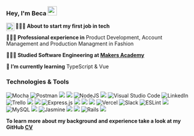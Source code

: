 ### Hey, I'm Beca <img src="https://media.giphy.com/media/hvRJCLFzcasrR4ia7z/giphy.gif" width="25px">
<a href="https://discord.gg/XTW52Kt">
  <img align="left" alt="" width="22px" src="" />
</a>

**👩🏼‍💻 About to start my first job in tech**

**👩🏼‍🎨 Professional experience in** Product Development, Account Management and Production Managment in Fashion

**👩🏼‍🎓 Studied Software Engineering at [Makers Academy](https://makers.tech/)**

**🌱 I’m currently learning** TypeScript & Vue

### Technologies & Tools
<p>
  
  <img alt="Mocha" src="https://img.shields.io/badge/-Mocha-%238D6748?style=for-the-badge&logo=Mocha&logoColor=white&style=plastic" /> 
  <img alt="Postman" src="https://img.shields.io/badge/Postman-FF6C37?style=for-the-badge&logo=postman&logoColor=red&style=plastic" /> 
  <img src="https://img.shields.io/badge/HTML-E34F26?style=for-the-badge&logo=html5&logoColor=white&style=plastic" /> 
  <img src="https://img.shields.io/badge/JavaScript-F7DF1E?style=for-the-badge&logo=javascript&logoColor=black&style=plastic" /> 
  <img alt="NodeJS" src="https://img.shields.io/badge/node.js-%2343853D.svg?style=for-the-badge&logo=node-dot-js&logoColor=white&style=plastic"/> 
  <img src="https://img.shields.io/badge/-Travis%20CI-{3EAAAF}?logo=Travis&logoColor=&style=plastic" /> 
  <img alt="Visual Studio Code" src="https://img.shields.io/badge/VisualStudioCode-0078d7.svg?style=for-the-badge&logo=visual-studio-code&logoColor=white&style=plastic"/> 
  <img alt="LinkedIn" src="https://img.shields.io/badge/linkedin-%230077B5.svg?style=for-the-badge&logo=linkedin&logoColor=white&style=plastic"/> 
  <img alt="Trello" src="https://img.shields.io/badge/Trello-%23026AA7.svg?style=for-the-badge&logo=Trello&logoColor=white&style=plastic"/>
  <img src="https://img.shields.io/badge/CSS-1572B6?style=for-the-badge&logo=css3&logoColor=white&style=plastic"> 
  <img src="https://img.shields.io/badge/PostgreSQL-316192?style=for-the-badge&logo=postgresql&logoColor=white&style=plastic" /> 
  <img alt="Express.js" src="https://img.shields.io/badge/Express.js-%23404d59.svg?style=for-the-badge&logo=express&logoColor=%2361DAFB&style=lastic"/> 
  <img src="https://img.shields.io/badge/React-20232A?style=for-the-badge&logo=react&logoColor=61DAFB&style=plastic" /> 
  <img src="https://img.shields.io/badge/GitHub-100000?style=for-the-badge&logo=github&logoColor=white&style=plastic" /> 
  <img src="https://img.shields.io/badge/Markdown-000000?style=for-the-badge&logo=markdown&logoColor=white&style=plastic"> 
  <img alt="Vercel" src="https://img.shields.io/badge/vercel-%23000000.svg?style=for-the-badge&logo=vercel&logoColor=white&style=plastic" /> 
  <img alt="Slack" src="https://img.shields.io/badge/Slack-4A154B?style=for-the-badge&logo=slack&logoColor=white&style=plastic" /> 
  <img alt="ESLint" src="https://img.shields.io/badge/ESLint-4B3263?style=for-the-badge&logo=eslint&logoColor=white&style=plastic" />
  <img src="https://img.shields.io/badge/Bootstrap-563D7C?style=for-the-badge&logo=bootstrap&logoColor=white&style=plastic" />  
  <img alt="MySQL" src="https://img.shields.io/badge/MySQL-%2300f.svg?style=for-the-badge&logo=mysql&logoColor=white&style=plastic&badge-color=black" />
  <img src="https://img.shields.io/badge/Heroku-430098?style=for-the-badge&logo=heroku&logoColor=white&style=plastic" /> 
  <img alt="Jasmine" src="https://img.shields.io/badge/jasmine-%238A4182.svg?style=for-the-badge&logo=jasmine&logoColor=white&style=plastic" /> 
  <img src="https://img.shields.io/badge/Jest-C21325?style=for-the-badge&logo=jest&logoColor=white&style=plastic" /> 
  <img src="https://img.shields.io/badge/Ruby-CC0000?style=for-the-badge&logo=ruby&logoColor=white&style=plastic" /> 
  <img alt="Rails" src="https://img.shields.io/badge/Rails-%23CC0000.svg?style=for-the-badge&logo=ruby-on-rails&logoColor=white&style=plastic"/> 
  <img src="https://img.shields.io/badge/Rspec-CC0000?style=for-the-badge&logo=RubyGems&logoColor=white&style=plastic" />
  
</p>


**To learn more about my background and experience take a look at my GitHub [CV](https://github.com/beca-g/CV)**


<!--
**beca-g/beca-g** is a ✨ _special_ ✨ repository because its `README.md` (this file) appears on your GitHub profile.

Here are some ideas to get you started:
**💻 I’m currently working on** a mini game with another Maker
- 🔭 I’m currently working on ...
- 🌱 I’m currently learning ...
- 👯 I’m looking to collaborate on ...
- 🤔 I’m looking for help with ...
- 💬 Ask me about ...
- 📫 How to reach me: ...
- 😄 Pronouns: ...
- ⚡ Fun fact: ...
-->
